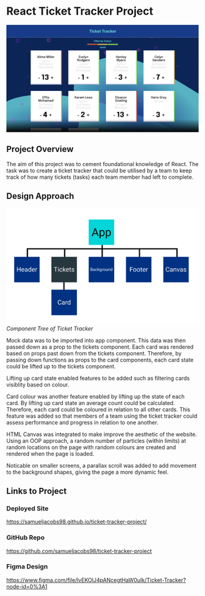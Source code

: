 # React Ticket Tracker Project

![deploy-website](./src/assets/images/screenshot.png)

## Project Overview

The aim of this project was to cement foundational knowledge of React. The task was to create a ticket tracker that could be utilised by a team to keep track of how many tickets (tasks) each team member had left to complete.

## Design Approach

![deploy-website](./src/assets/images/component-tree.png)
_Component Tree of Ticket Tracker_

Mock data was to be imported into app component. This data was then passed down as a prop to the tickets component. Each card was rendered based on props past down from the tickets component. Therefore, by passing down functions as props to the card components, each card state could be lifted up to the tickets component.

Lifting up card state enabled features to be added such as filtering cards visiblity based on colour.

Card colour was another feature enabled by lifting up the state of each card. By lifting up card state an average count could be calculated. Therefore, each card could be coloured in relation to all other cards. This feature was added so that members of a team using the ticket tracker could assess performance and progress in relation to one another.

HTML Canvas was integrated to make improve the aesthetic of the website. Using an OOP approach, a random number of particles (within limits) at random locations on the page with random colours are created and rendered when the page is loaded.

Noticable on smaller screens, a parallax scroll was added to add movement to the background shapes, giving the page a more dynamic feel.

## Links to Project

### Deployed Site

https://samueljacobs98.github.io/ticket-tracker-project/

### GitHub Repo

https://github.com/samueljacobs98/ticket-tracker-project

### Figma Design

https://www.figma.com/file/lvEKOlJ4pANcegtHaW0uIk/Ticket-Tracker?node-id=0%3A1
